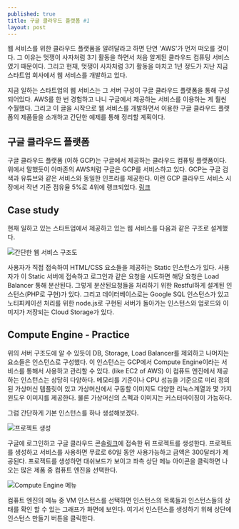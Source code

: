 ```yaml
---
published: true
title: 구글 클라우드 플랫폼 #1
layout: post
---
```

웹 서비스를 위한 클라우드 플랫폼을 알려달라고 하면 단연 'AWS'가 먼저 떠오를 것이다. 그 이유는 멋쟁이 사자처럼 3기 활동을 하면서 처음 알게된 클라우드 컴퓨팅 서비스였기 때문이다. 그리고 현재, 멋쟁이 사자처럼 3기 활동을 마치고 1년 정도가 지난 지금 스타트업 회사에서 웹 서비스를 개발하고 있다. 

지금 일하는 스타트업의 웹 서비스는 그 서버 구성이 구글 클라우드 플랫폼을 통해 구성되어있다. AWS를 한 번 경험하고 나니 구글에서 제공하는 서비스를 이용하는 게 훨씬 수월했다. 그리고 이 글을 시작으로 웹 서비스를 개발하면서 이용한 구글 클라우드 플랫폼의 제품들을 소개하고 간단한 예제를 통해 정리할 계획이다.


## 구글 클라우드 플랫폼
구글 클라우드 플랫폼 (이하 GCP)는 구글에서 제공하는 클라우드 컴퓨팅 플랫폼이다. 위에서 말했듯이 아마존의 AWS처럼 구글은 GCP를 서비스하고 있다.  GCP는 구글 검색과 유튜브와 같은 서비스와 동일한 인프라를 제공한다. 이런 GCP 클라우드 서비스 시장에서 작년 기준 점유율 5%로 4위에 랭크되었다. [링크](http://www.itworld.co.kr/tags/51741/aws/91705)

## Case study
현재 일하고 있는 스타트업에서 제공하고 있는 웹 서비스를 다음과 같은 구조로 설계했다.

![간단한 웹 서비스 구조도](https://cloud.githubusercontent.com/assets/6007758/16329009/93032b34-3a1a-11e6-9252-3a0fb9819de7.png)

사용자가 직접 접속하여 HTML/CSS 요소들을 제공하는 Static 인스턴스가 있다. 사용자가 이 Static 서버에 접속하고 로그인과 같은 요청을 시도하면 해당 요청은 Load Balancer 통해 분산된다. 그렇게 분산된요청들을 처리하기 위한 Restful하게 설계된 인스턴스(PHP로 구현)가 있다. 그리고 데이터베이스로는 Google SQL 인스턴스가 있고 노티피케이션 처리를 위한 node.js로 구현된 서버가 돌아가는 인스턴스와 업로드와 이미지가 저장되는 Cloud Storage가 있다. 

## Compute Engine - Practice
위의 서버 구조도에 알 수 있듯이 DB, Storage, Load Balancer를 제외하고 나머지는 요소들은 인스턴스로 구성했다. 이 인스턴스는 GCP에서 Compute Engine이라는 서비스를 통해서 사용하고 관리할 수 있다. (like EC2 of AWS) 이 컴퓨트 엔진에서 제공하는 인스턴스는 상당히 다양하다. 메모리를 기준이나 CPU 성능을 기준으로 미리 정의된 가상머신 템플릿이 있고 가상머신에서 구동할 이미지도 다양한 리눅스계열과 몇 가지 윈도우 이미지를 제공한다. 물론 가상머신의 스펙과 이미지는 커스터마이징이 가능하다. 

그럼 간단하게 기본 인스턴스를 하나 생성해보겠다. 

![프로젝트 생성](https://cloud.githubusercontent.com/assets/6007758/16329360/e183e670-3a1c-11e6-9ec5-d51fe1c9bd2f.png)

구글에 로그인하고 구글 클라우드 콘솔[링크](https://console.cloud.google.com)에 접속한 뒤 프로젝트를 생성한다. 프로젝트를 생성하고 서비스를 사용하면 무료로 60일 동안 사용가능하고 금액은 300달러가 제공된다. 프로젝트를 생성하면 대쉬보드가 보이고 좌측 상단 메뉴 아이콘을 클릭하면 나오는 많은 제품 중 컴퓨트 엔진을 선택한다. 


![Compute Engine 메뉴](https://cloud.githubusercontent.com/assets/6007758/16329439/6388ad86-3a1d-11e6-852e-8f42dd0427b1.png)

컴퓨트 엔진의 메뉴 중 VM 인스턴스를 선택하면 인스턴스의 목록들과 인스턴스들의 상태를 확인 할 수 있는 그래프가 화면에 보인다. 여기서 인스턴스를 생성하기 위해 상단에 인스턴스 만들기 버튼을 클릭한다. 
